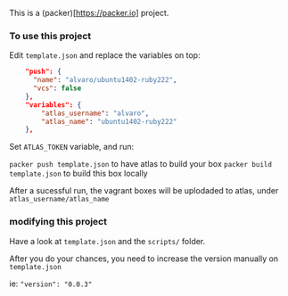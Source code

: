 This is a (packer)[https://packer.io] project.

### To use this project

Edit `template.json` and replace the variables on top:

```json
    "push": {
      "name": "alvaro/ubuntu1402-ruby222",
      "vcs": false
    },
    "variables": {
        "atlas_username": "alvaro",
        "atlas_name": "ubuntu1402-ruby222"
    },
  ```
  Set `ATLAS_TOKEN` variable, and run:
  
  `packer push template.json` to have atlas to build your box
  `packer build template.json` to build this box locally
  
  After a sucessful run, the vagrant boxes will be uplodaded to atlas, under `atlas_username/atlas_name`
  
 ### modifying this project
 
 Have a look at `template.json` and the `scripts/` folder.
 
 After you do your chances, you need to increase the version manually on `template.json`
 
 ie: `"version": "0.0.3"`
 
